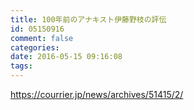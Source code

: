 ```yaml
---
title: 100年前のアナキスト伊藤野枝の評伝
id: 05150916
comment: false
categories:
date: 2016-05-15 09:16:08
tags:
---
```


https://courrier.jp/news/archives/51415/2/
